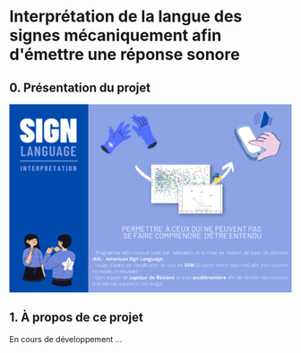 # Interprétation de la langue des signes mécaniquement afin d'émettre une réponse sonore 
## 0. Présentation du projet
![](https://github.com/bil-ela/langue_des_signes/blob/main/presentation_langue_signe.png)


## 1. À propos de ce projet

En cours de développement ...

